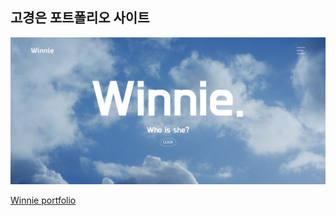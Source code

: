 ## 고경은 포트폴리오 사이트

<img src="./images/main.jpg">

<a href="http://gaeng0.dothome.co.kr/myself/index.html">Winnie portfolio</a>



